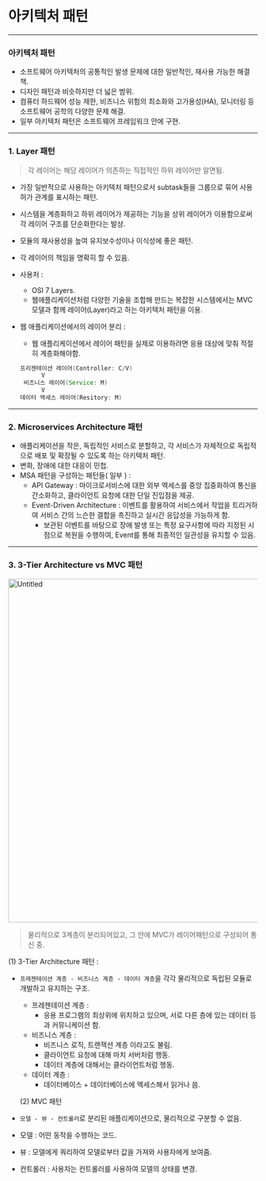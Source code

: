 # 아키텍처 패턴

---

### 아키텍처 패턴

- 소프트웨어 아키텍처의 공통적인 발생 문제에 대한 일반적인, 재사용 가능한 해결책.
- 디자인 패턴과 비슷하지만 더 넓은 범위.
- 컴퓨터 하드웨어 성능 제한, 비즈니스 위험의 최소화와 고가용성(HA), 모니터링 등 소프트웨어 공학의 다양한 문제 해결.
- 일부 아키텍처 패턴은 소프트웨어 프레임워크 안에 구현.

---

### 1. Layer 패턴

> 각 레이어는 해당 레이어가 의존하는 직접적인 하위 레이어만 알면됨.
>
- 가장 일반적으로 사용하는 아키텍처 패턴으로서 subtask들을 그룹으로 묶어 사용 허가 관계를 표시하는 패턴.
- 시스템을 계층화하고 하위 레이어가 제공하는 기능을 상위 레이어가 이용함으로써 각 레이어 구조를 단순화한다는 발상.
- 모듈의 재사용성을 높여 유지보수성이나 이식성에 좋은 패턴.
- 각 레이어의 책임을 명확히 할 수 있음.
- 사용처 :
    - OSI 7 Layers.
    - 웹애플리케이션처럼 다양한 기술을 조합해 만드는 복잡한 시스템에서는 MVC 모델과 함께 레이어(Layer)라고 하는 아키텍처 패턴을 이용.
- 웹 애플리케이션에서의 레이어 분리 :
    - 웹 애플리케이션에서 레이어 패턴을 실제로 이용하려면 응용 대상에 맞춰 적절히 계층화해야함.

    ```java
    프리젠테이션 레이어(Controller: C/V)
          V
     비즈니스 레이어(Service: M)
          V
    데이터 액세스 레이어(Resitory: M)
    ```


---

### 2. Microservices Architecture 패턴

- 애플리케이션을 작은, 독립적인 서비스로 분할하고, 각 서비스가 자체적으로 독립적으로 배포 및 확장될 수 있도록 하는 아키텍처 패턴.
- 변화, 장애에 대한 대응이 민첩.
- MSA 패턴을 구성하는 패턴들( 일부 ) :
    - API Gateway : 마이크로서비스에 대한 외부 엑세스를 중앙 집중화하여 통신을 간소화하고, 클라이언트 요청에 대한 단일 진입점을 제공.
    - Event-Driven Architecture : 이벤트를 활용하여 서비스에서 작업을 트리거하여 서비스 간의 느슨한 결합을 촉진하고 실시간 응답성을 가능하게 함.
        - 보관된 이벤트를 바탕으로 장애 발생 또는 특정 요구사항에 따라 지정된 시점으로 복원을 수행하여, Event를 통해 최종적인 일관성을 유지할 수 있음.

---

### 3. 3-Tier Architecture vs MVC 패턴

<img width="693" alt="Untitled" src="https://github.com/PragmaticArchive/seasonallearning/assets/90823532/9c7fcf14-a8bc-45b4-8ef3-e596020ac0d9">

> 물리적으로 3계층이 분리되어있고, 그 안에 MVC가 레이어패턴으로 구성되어 통신 중.

(1) 3-Tier Architecture 패턴 :

- `프레젠테이션 계층 - 비즈니스 계층 - 데이터 계층`을 각각 물리적으로 독립된 모듈로 개발하고 유지하는 구조.
    - 프레젠테이션 계층 :
        - 응용 프로그램의 최상위에 위치하고 있으며, 서로 다른 층에 있는 데이터 등과 커뮤니케이션 함.
    - 비즈니스 계층 :
        - 비즈니스 로직, 트랜잭션 계층 이라고도 불림.
        - 클라이언트 요청에 대해 마치 서버처럼 행동.
        - 데이터 계층에 대해서는 클라이언트처럼 행동.
    - 데이터 계층 :
        - 데이터베이스 + 데이터베이스에 엑세스해서 읽거나 씀.

  (2) MVC 패턴

- `모델 - 뷰 - 컨트롤러`로 분리된 애플리케이션으로, 물리적으로 구분할 수 없음.
- 모델 : 어떤 동작을 수행하는 코드.
- 뷰 : 모델에게 쿼리하여 모델로부터 값을 가져와 사용자에게 보여줌.
- 컨트롤러 : 사용자는 컨트롤러를 사용하여 모델의 상태를 변경.
